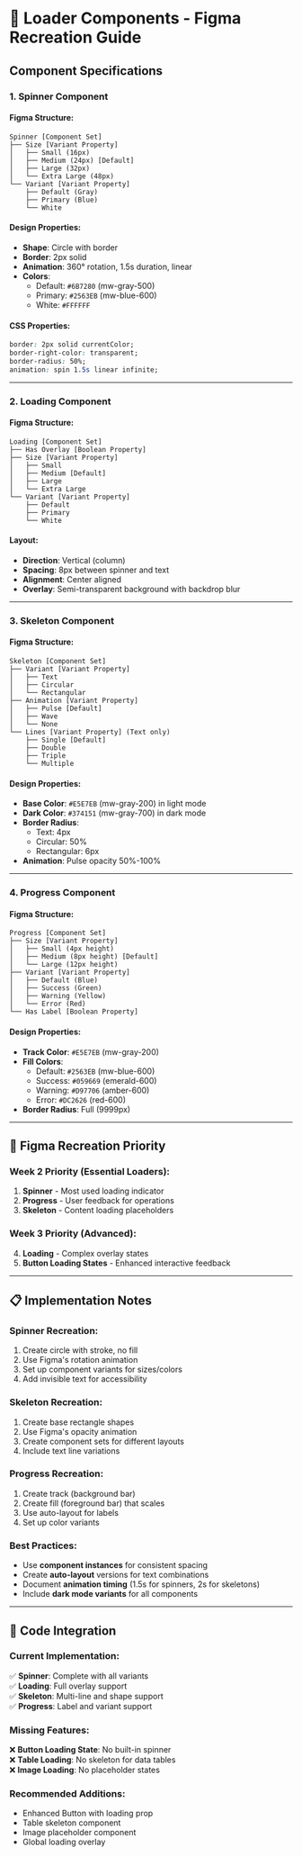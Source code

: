 # 🔄 Loader Components - Figma Recreation Guide

## **Component Specifications**

### **1. Spinner Component**

#### **Figma Structure:**
```
Spinner [Component Set]
├── Size [Variant Property]
│   ├── Small (16px)
│   ├── Medium (24px) [Default]
│   ├── Large (32px)
│   └── Extra Large (48px)
└── Variant [Variant Property]
    ├── Default (Gray)
    ├── Primary (Blue)
    └── White
```

#### **Design Properties:**
- **Shape**: Circle with border
- **Border**: 2px solid
- **Animation**: 360° rotation, 1.5s duration, linear
- **Colors**:
  - Default: `#6B7280` (mw-gray-500)
  - Primary: `#2563EB` (mw-blue-600)
  - White: `#FFFFFF`

#### **CSS Properties:**
```css
border: 2px solid currentColor;
border-right-color: transparent;
border-radius: 50%;
animation: spin 1.5s linear infinite;
```

---

### **2. Loading Component**

#### **Figma Structure:**
```
Loading [Component Set]
├── Has Overlay [Boolean Property]
├── Size [Variant Property]
│   ├── Small
│   ├── Medium [Default]
│   ├── Large
│   └── Extra Large
└── Variant [Variant Property]
    ├── Default
    ├── Primary
    └── White
```

#### **Layout:**
- **Direction**: Vertical (column)
- **Spacing**: 8px between spinner and text
- **Alignment**: Center aligned
- **Overlay**: Semi-transparent background with backdrop blur

---

### **3. Skeleton Component**

#### **Figma Structure:**
```
Skeleton [Component Set]
├── Variant [Variant Property]
│   ├── Text
│   ├── Circular
│   └── Rectangular
├── Animation [Variant Property]
│   ├── Pulse [Default]
│   ├── Wave
│   └── None
└── Lines [Variant Property] (Text only)
    ├── Single [Default]
    ├── Double
    ├── Triple
    └── Multiple
```

#### **Design Properties:**
- **Base Color**: `#E5E7EB` (mw-gray-200) in light mode
- **Dark Color**: `#374151` (mw-gray-700) in dark mode
- **Border Radius**:
  - Text: 4px
  - Circular: 50%
  - Rectangular: 6px
- **Animation**: Pulse opacity 50%-100%

---

### **4. Progress Component**

#### **Figma Structure:**
```
Progress [Component Set]
├── Size [Variant Property]
│   ├── Small (4px height)
│   ├── Medium (8px height) [Default]
│   └── Large (12px height)
├── Variant [Variant Property]
│   ├── Default (Blue)
│   ├── Success (Green)
│   ├── Warning (Yellow)
│   └── Error (Red)
└── Has Label [Boolean Property]
```

#### **Design Properties:**
- **Track Color**: `#E5E7EB` (mw-gray-200)
- **Fill Colors**:
  - Default: `#2563EB` (mw-blue-600)
  - Success: `#059669` (emerald-600)
  - Warning: `#D97706` (amber-600)
  - Error: `#DC2626` (red-600)
- **Border Radius**: Full (9999px)

---

## **🎨 Figma Recreation Priority**

### **Week 2 Priority** (Essential Loaders):
1. **Spinner** - Most used loading indicator
2. **Progress** - User feedback for operations
3. **Skeleton** - Content loading placeholders

### **Week 3 Priority** (Advanced):
4. **Loading** - Complex overlay states
5. **Button Loading States** - Enhanced interactive feedback

---

## **📋 Implementation Notes**

### **Spinner Recreation:**
1. Create circle with stroke, no fill
2. Use Figma's rotation animation
3. Set up component variants for sizes/colors
4. Add invisible text for accessibility

### **Skeleton Recreation:**
1. Create base rectangle shapes
2. Use Figma's opacity animation
3. Create component sets for different layouts
4. Include text line variations

### **Progress Recreation:**
1. Create track (background bar)
2. Create fill (foreground bar) that scales
3. Use auto-layout for labels
4. Set up color variants

### **Best Practices:**
- Use **component instances** for consistent spacing
- Create **auto-layout** versions for text combinations
- Document **animation timing** (1.5s for spinners, 2s for skeletons)
- Include **dark mode variants** for all components

---

## **🔗 Code Integration**

### **Current Implementation:**
✅ **Spinner**: Complete with all variants  
✅ **Loading**: Full overlay support  
✅ **Skeleton**: Multi-line and shape support  
✅ **Progress**: Label and variant support  

### **Missing Features:**
❌ **Button Loading State**: No built-in spinner  
❌ **Table Loading**: No skeleton for data tables  
❌ **Image Loading**: No placeholder states  

### **Recommended Additions:**
- Enhanced Button with loading prop
- Table skeleton component
- Image placeholder component
- Global loading overlay
